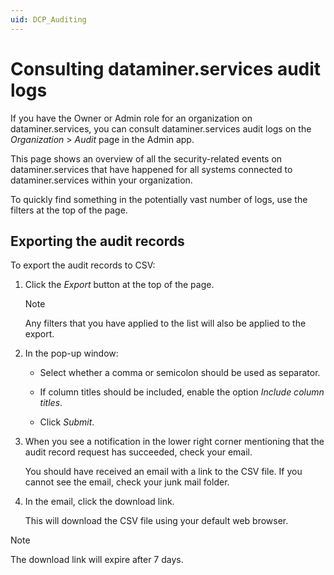 ```yaml
---
uid: DCP_Auditing
---
```


# Consulting dataminer.services audit logs

If you have the Owner or Admin role for an organization on dataminer.services, you can consult dataminer.services audit logs on the *Organization* > *Audit* page in the Admin app.

This page shows an overview of all the security-related events on dataminer.services that have happened for all systems connected to dataminer.services within your organization.

To quickly find something in the potentially vast number of logs, use the filters at the top of the page.

## Exporting the audit records

<!-- RN 37164 -->

To export the audit records to CSV:

1. Click the *Export* button at the top of the page.

   > [!NOTE]
   > Any filters that you have applied to the list will also be applied to the export.

1. In the pop-up window:

   - Select whether a comma or semicolon should be used as separator.

   - If column titles should be included, enable the option *Include column titles*.

   - Click *Submit*.

1. When you see a notification in the lower right corner mentioning that the audit record request has succeeded, check your email.

   You should have received an email with a link to the CSV file. If you cannot see the email, check your junk mail folder.

1. In the email, click the download link.

   This will download the CSV file using your default web browser.

> [!NOTE]
> The download link will expire after 7 days.
